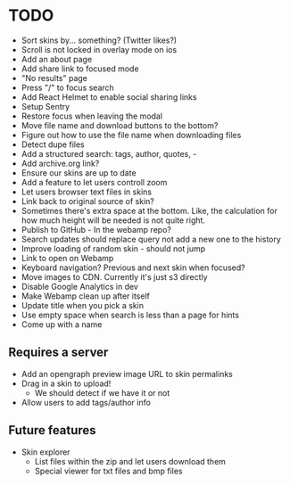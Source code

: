 # TODO

- Sort skins by... something? (Twitter likes?)
- Scroll is not locked in overlay mode on ios
- Add an about page
- Add share link to focused mode
- "No results" page
- Press "/" to focus search
- Add React Helmet to enable social sharing links
- Setup Sentry
- Restore focus when leaving the modal
- Move file name and download buttons to the bottom?
- Figure out how to use the file name when downloading files
- Detect dupe files
- Add a structured search: tags, author, quotes, -
- Add archive.org link?
- Ensure our skins are up to date
- Add a feature to let users controll zoom
- Let users browser text files in skins
- Link back to original source of skin?
- Sometimes there's extra space at the bottom. Like, the calculation for how much height will be needed is not quite right.
- Publish to GitHub - In the webamp repo?
- Search updates should replace query not add a new one to the history
- Improve loading of random skin - should not jump
- Link to open on Webamp
- Keyboard navigation? Previous and next skin when focused?
- Move images to CDN. Currently it's just s3 directly
- Disable Google Analytics in dev
- Make Webamp clean up after itself
- Update title when you pick a skin
- Use empty space when search is less than a page for hints
- Come up with a name

## Requires a server

- Add an opengraph preview image URL to skin permalinks
- Drag in a skin to upload!
  - We should detect if we have it or not
- Allow users to add tags/author info

## Future features

- Skin explorer
  - List files within the zip and let users download them
  - Special viewer for txt files and bmp files
